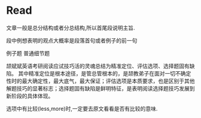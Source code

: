 # Read

文章一般是总分结构或者分总结构,所以首尾段说明主旨.

段中例想表明的观点大概率是段落首句或者例子的前一句

例子题 普通细节题

颉斌斌英语考研阅读应试技巧活的灵魂总结为精准定位、评估选项、选择题固有缺陷。
其中精准定位是根本途径，是管总管根本的，是颉教弟子在面对一切不确定性时的最大确定性，最大底气，最大保证；评估选项是本质要求，也是区别于其他解题技巧的显著标志；选择题固有缺陷是鲜明特征，是表明阅读选择题技巧发展到新阶段的具体体现。

选项中有比较(less,more)时,一定要去原文看看是否有比较的意味.